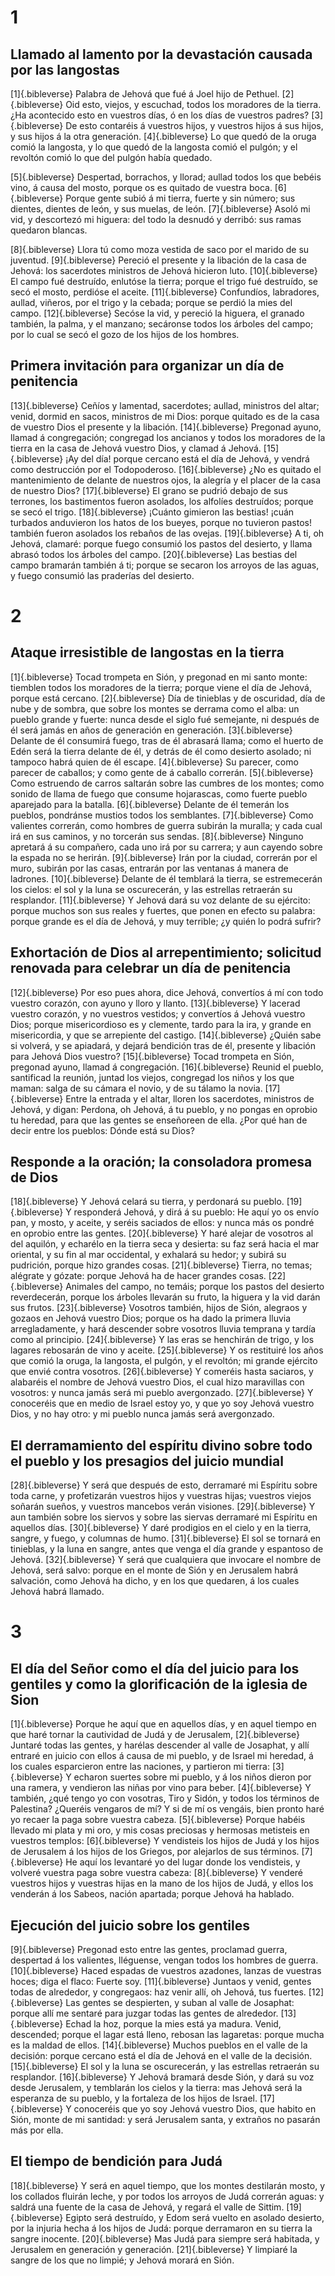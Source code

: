 # 1 
## Llamado al lamento por la devastación causada por las langostas
[1]{.bibleverse} Palabra de Jehová que fué á Joel hijo de Pethuel. 
[2]{.bibleverse} Oid esto, viejos, y escuchad, todos los moradores de la tierra. ¿Ha acontecido esto en vuestros días, ó en los días de vuestros padres? 
[3]{.bibleverse} De esto contaréis á vuestros hijos, y vuestros hijos á sus hijos, y sus hijos á la otra generación. 
[4]{.bibleverse} Lo que quedó de la oruga comió la langosta, y lo que quedó de la langosta comió el pulgón; y el revoltón comió lo que del pulgón había quedado.

 
[5]{.bibleverse} Despertad, borrachos, y llorad; aullad todos los que bebéis vino, á causa del mosto, porque os es quitado de vuestra boca. 
[6]{.bibleverse} Porque gente subió á mi tierra, fuerte y sin número; sus dientes, dientes de león, y sus muelas, de león. 
[7]{.bibleverse} Asoló mi vid, y descortezó mi higuera: del todo la desnudó y derribó: sus ramas quedaron blancas.

 
[8]{.bibleverse} Llora tú como moza vestida de saco por el marido de su juventud. 
[9]{.bibleverse} Pereció el presente y la libación de la casa de Jehová: los sacerdotes ministros de Jehová hicieron luto. 
[10]{.bibleverse} El campo fué destruído, enlutóse la tierra; porque el trigo fué destruído, se secó el mosto, perdióse el aceite. 
[11]{.bibleverse} Confundíos, labradores, aullad, viñeros, por el trigo y la cebada; porque se perdió la mies del campo. 
[12]{.bibleverse} Secóse la vid, y pereció la higuera, el granado también, la palma, y el manzano; secáronse todos los árboles del campo; por lo cual se secó el gozo de los hijos de los hombres.

## Primera invitación para organizar un día de penitencia
 
[13]{.bibleverse} Ceñíos y lamentad, sacerdotes; aullad, ministros del altar; venid, dormid en sacos, ministros de mi Dios: porque quitado es de la casa de vuestro Dios el presente y la libación. 
[14]{.bibleverse} Pregonad ayuno, llamad á congregación; congregad los ancianos y todos los moradores de la tierra en la casa de Jehová vuestro Dios, y clamad á Jehová. 
[15]{.bibleverse} ¡Ay del día! porque cercano está el día de Jehová, y vendrá como destrucción por el Todopoderoso. 
[16]{.bibleverse} ¿No es quitado el mantenimiento de delante de nuestros ojos, la alegría y el placer de la casa de nuestro Dios? 
[17]{.bibleverse} El grano se pudrió debajo de sus terrones, los bastimentos fueron asolados, los alfolíes destruídos; porque se secó el trigo. 
[18]{.bibleverse} ¡Cuánto gimieron las bestias! ¡cuán turbados anduvieron los hatos de los bueyes, porque no tuvieron pastos! también fueron asolados los rebaños de las ovejas. 
[19]{.bibleverse} A ti, oh Jehová, clamaré: porque fuego consumió los pastos del desierto, y llama abrasó todos los árboles del campo. 
[20]{.bibleverse} Las bestias del campo bramarán también á ti; porque se secaron los arroyos de las aguas, y fuego consumió las praderías del desierto. 

# 2 
## Ataque irresistible de langostas en la tierra
[1]{.bibleverse} Tocad trompeta en Sión, y pregonad en mi santo monte: tiemblen todos los moradores de la tierra; porque viene el día de Jehová, porque está cercano. 
[2]{.bibleverse} Día de tinieblas y de oscuridad, día de nube y de sombra, que sobre los montes se derrama como el alba: un pueblo grande y fuerte: nunca desde el siglo fué semejante, ni después de él será jamás en años de generación en generación. 
[3]{.bibleverse} Delante de él consumirá fuego, tras de él abrasará llama; como el huerto de Edén será la tierra delante de él, y detrás de él como desierto asolado; ni tampoco habrá quien de él escape. 
[4]{.bibleverse} Su parecer, como parecer de caballos; y como gente de á caballo correrán. 
[5]{.bibleverse} Como estruendo de carros saltarán sobre las cumbres de los montes; como sonido de llama de fuego que consume hojarascas, como fuerte pueblo aparejado para la batalla. 
[6]{.bibleverse} Delante de él temerán los pueblos, pondránse mustios todos los semblantes. 
[7]{.bibleverse} Como valientes correrán, como hombres de guerra subirán la muralla; y cada cual irá en sus caminos, y no torcerán sus sendas. 
[8]{.bibleverse} Ninguno apretará á su compañero, cada uno irá por su carrera; y aun cayendo sobre la espada no se herirán. 
[9]{.bibleverse} Irán por la ciudad, correrán por el muro, subirán por las casas, entrarán por las ventanas á manera de ladrones. 
[10]{.bibleverse} Delante de él temblará la tierra, se estremecerán los cielos: el sol y la luna se oscurecerán, y las estrellas retraerán su resplandor. 
[11]{.bibleverse} Y Jehová dará su voz delante de su ejército: porque muchos son sus reales y fuertes, que ponen en efecto su palabra: porque grande es el día de Jehová, y muy terrible; ¿y quién lo podrá sufrir?

## Exhortación de Dios al arrepentimiento; solicitud renovada para celebrar un día de penitencia
 
[12]{.bibleverse} Por eso pues ahora, dice Jehová, convertíos á mí con todo vuestro corazón, con ayuno y lloro y llanto. 
[13]{.bibleverse} Y lacerad vuestro corazón, y no vuestros vestidos; y convertíos á Jehová vuestro Dios; porque misericordioso es y clemente, tardo para la ira, y grande en misericordia, y que se arrepiente del castigo. 
[14]{.bibleverse} ¿Quién sabe si volverá, y se apiadará, y dejará bendición tras de él, presente y libación para Jehová Dios vuestro? 
[15]{.bibleverse} Tocad trompeta en Sión, pregonad ayuno, llamad á congregación. 
[16]{.bibleverse} Reunid el pueblo, santificad la reunión, juntad los viejos, congregad los niños y los que maman: salga de su cámara el novio, y de su tálamo la novia. 
[17]{.bibleverse} Entre la entrada y el altar, lloren los sacerdotes, ministros de Jehová, y digan: Perdona, oh Jehová, á tu pueblo, y no pongas en oprobio tu heredad, para que las gentes se enseñoreen de ella. ¿Por qué han de decir entre los pueblos: Dónde está su Dios?

## Responde a la oración; la consoladora promesa de Dios
 
[18]{.bibleverse} Y Jehová celará su tierra, y perdonará su pueblo. 
[19]{.bibleverse} Y responderá Jehová, y dirá á su pueblo: He aquí yo os envío pan, y mosto, y aceite, y seréis saciados de ellos: y nunca más os pondré en oprobio entre las gentes. 
[20]{.bibleverse} Y haré alejar de vosotros al del aquilón, y echarélo en la tierra seca y desierta: su faz será hacia el mar oriental, y su fin al mar occidental, y exhalará su hedor; y subirá su pudrición, porque hizo grandes cosas. 
[21]{.bibleverse} Tierra, no temas; alégrate y gózate: porque Jehová ha de hacer grandes cosas. 
[22]{.bibleverse} Animales del campo, no temáis; porque los pastos del desierto reverdecerán, porque los árboles llevarán su fruto, la higuera y la vid darán sus frutos. 
[23]{.bibleverse} Vosotros también, hijos de Sión, alegraos y gozaos en Jehová vuestro Dios; porque os ha dado la primera lluvia arregladamente, y hará descender sobre vosotros lluvia temprana y tardía como al principio. 
[24]{.bibleverse} Y las eras se henchirán de trigo, y los lagares rebosarán de vino y aceite. 
[25]{.bibleverse} Y os restituiré los años que comió la oruga, la langosta, el pulgón, y el revoltón; mi grande ejército que envié contra vosotros. 
[26]{.bibleverse} Y comeréis hasta saciaros, y alabaréis el nombre de Jehová vuestro Dios, el cual hizo maravillas con vosotros: y nunca jamás será mi pueblo avergonzado. 
[27]{.bibleverse} Y conoceréis que en medio de Israel estoy yo, y que yo soy Jehová vuestro Dios, y no hay otro: y mi pueblo nunca jamás será avergonzado.

## El derramamiento del espíritu divino sobre todo el pueblo y los presagios del juicio mundial
 
[28]{.bibleverse} Y será que después de esto, derramaré mi Espíritu sobre toda carne, y profetizarán vuestros hijos y vuestras hijas; vuestros viejos soñarán sueños, y vuestros mancebos verán visiones. 
[29]{.bibleverse} Y aun también sobre los siervos y sobre las siervas derramaré mi Espíritu en aquellos días. 
[30]{.bibleverse} Y daré prodigios en el cielo y en la tierra, sangre, y fuego, y columnas de humo. 
[31]{.bibleverse} El sol se tornará en tinieblas, y la luna en sangre, antes que venga el día grande y espantoso de Jehová. 
[32]{.bibleverse} Y será que cualquiera que invocare el nombre de Jehová, será salvo: porque en el monte de Sión y en Jerusalem habrá salvación, como Jehová ha dicho, y en los que quedaren, á los cuales Jehová habrá llamado. 

# 3 
## El día del Señor como el día del juicio para los gentiles y como la glorificación de la iglesia de Sion
[1]{.bibleverse} Porque he aquí que en aquellos días, y en aquel tiempo en que haré tornar la cautividad de Judá y de Jerusalem, 
[2]{.bibleverse} Juntaré todas las gentes, y harélas descender al valle de Josaphat, y allí entraré en juicio con ellos á causa de mi pueblo, y de Israel mi heredad, á los cuales esparcieron entre las naciones, y partieron mi tierra: 
[3]{.bibleverse} Y echaron suertes sobre mi pueblo, y á los niños dieron por una ramera, y vendieron las niñas por vino para beber. 
[4]{.bibleverse} Y también, ¿qué tengo yo con vosotras, Tiro y Sidón, y todos los términos de Palestina? ¿Queréis vengaros de mí? Y si de mí os vengáis, bien pronto haré yo recaer la paga sobre vuestra cabeza. 
[5]{.bibleverse} Porque habéis llevado mi plata y mi oro, y mis cosas preciosas y hermosas metisteis en vuestros templos: 
[6]{.bibleverse} Y vendisteis los hijos de Judá y los hijos de Jerusalem á los hijos de los Griegos, por alejarlos de sus términos. 
[7]{.bibleverse} He aquí los levantaré yo del lugar donde los vendisteis, y volveré vuestra paga sobre vuestra cabeza: 
[8]{.bibleverse} Y venderé vuestros hijos y vuestras hijas en la mano de los hijos de Judá, y ellos los venderán á los Sabeos, nación apartada; porque Jehová ha hablado.

## Ejecución del juicio sobre los gentiles
 
[9]{.bibleverse} Pregonad esto entre las gentes, proclamad guerra, despertad á los valientes, lléguense, vengan todos los hombres de guerra. 
[10]{.bibleverse} Haced espadas de vuestros azadones, lanzas de vuestras hoces; diga el flaco: Fuerte soy. 
[11]{.bibleverse} Juntaos y venid, gentes todas de alrededor, y congregaos: haz venir allí, oh Jehová, tus fuertes. 
[12]{.bibleverse} Las gentes se despierten, y suban al valle de Josaphat: porque allí me sentaré para juzgar todas las gentes de alrededor. 
[13]{.bibleverse} Echad la hoz, porque la mies está ya madura. Venid, descended; porque el lagar está lleno, rebosan las lagaretas: porque mucha es la maldad de ellos. 
[14]{.bibleverse} Muchos pueblos en el valle de la decisión: porque cercano está el día de Jehová en el valle de la decisión. 
[15]{.bibleverse} El sol y la luna se oscurecerán, y las estrellas retraerán su resplandor. 
[16]{.bibleverse} Y Jehová bramará desde Sión, y dará su voz desde Jerusalem, y temblarán los cielos y la tierra: mas Jehová será la esperanza de su pueblo, y la fortaleza de los hijos de Israel. 
[17]{.bibleverse} Y conoceréis que yo soy Jehová vuestro Dios, que habito en Sión, monte de mi santidad: y será Jerusalem santa, y extraños no pasarán más por ella.

## El tiempo de bendición para Judá
 
[18]{.bibleverse} Y será en aquel tiempo, que los montes destilarán mosto, y los collados fluirán leche, y por todos los arroyos de Judá correrán aguas: y saldrá una fuente de la casa de Jehová, y regará el valle de Sittim. 
[19]{.bibleverse} Egipto será destruído, y Edom será vuelto en asolado desierto, por la injuria hecha á los hijos de Judá: porque derramaron en su tierra la sangre inocente. 
[20]{.bibleverse} Mas Judá para siempre será habitada, y Jerusalem en generación y generación. 
[21]{.bibleverse} Y limpiaré la sangre de los que no limpié; y Jehová morará en Sión. 